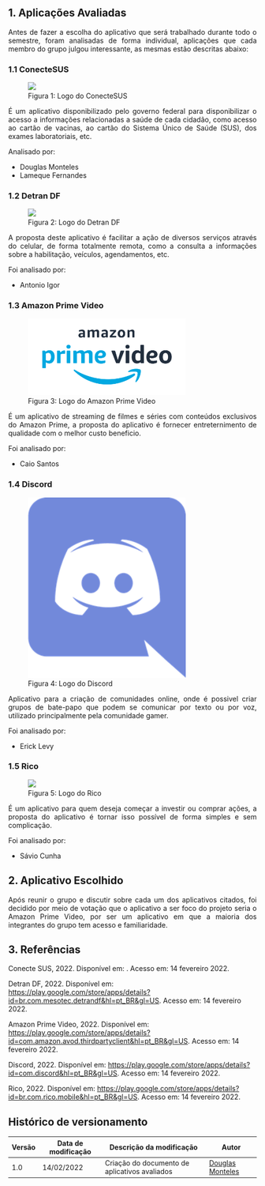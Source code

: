 ## 1. Aplicações Avaliadas
<p align="justify">
Antes de fazer a escolha do aplicativo que será trabalhado durante todo o semestre, foram analisadas de forma individual, aplicações que cada membro do grupo julgou interessante, as mesmas estão descritas abaixo:
</p>

### 1.1 ConecteSUS
<figure>
  <img width="320" src="https://cdn.panrotas.com.br/portal-panrotas-statics/media-files-cache/310793/42059210832345a2672fa4f0fbc2554aimg1482/0,402,750,448/670,400,0.35/0/default.png" />
  <figcaption>Figura 1: Logo do ConecteSUS</figcaption>
</figure>

<p align="justify">
É um aplicativo disponibilizado pelo governo federal para disponibilizar o acesso a informações relacionadas a saúde de cada cidadão, como acesso ao cartão de vacinas, ao cartão do Sistema Único de Saúde (SUS), dos exames laboratoriais, etc.
</p>
  
Analisado por:

- Douglas Monteles
- Lameque Fernandes
  
### 1.2 Detran DF
<figure>
  <img width="320" src="https://play-lh.googleusercontent.com/7pXHzCr3zxxEL0FVD2_dsD2FPob3J7mZPeTNPvTcroWw5d0glc6Bwh3yvJys4yb598Y" />
  <figcaption>Figura 2: Logo do Detran DF</figcaption>
</figure>

<p align="justify">
A proposta deste aplicativo é facilitar a ação de diversos serviços através do celular, de forma totalmente remota, como a consulta a informações sobre a habilitação, veículos, agendamentos, etc. 
</p>
  
Foi analisado por:

- Antonio Igor

### 1.3 Amazon Prime Video
<figure>
  <img width="320" src="../../assets/img/logo-prime-video.png" />
  <figcaption>Figura 3: Logo do Amazon Prime Video</figcaption>
</figure>

<p align="justify">
É um aplicativo de streaming de filmes e séries com conteúdos exclusivos do Amazon Prime, a proposta do aplicativo é fornecer entreternimento de qualidade com o melhor custo beneficio.
</p>
  
Foi analisado por:

- Caio Santos

### 1.4 Discord
<figure>
  <img width="320" src="../../assets/img/discord.png" />
  <figcaption>Figura 4: Logo do Discord</figcaption>
</figure>

<p align="justify">
Aplicativo para a criação de comunidades online, onde é possivel criar grupos de bate-papo que podem se comunicar por texto ou por voz, utilizado principalmente pela comunidade gamer.
</p>
  
Foi analisado por:

- Erick Levy

### 1.5 Rico
<figure>
  <img width="320" src="https://www.infomoney.com.br/wp-content/uploads/2019/06/rico-corretora.png?fit=900%2C900&quality=50&strip=all" />
  <figcaption>Figura 5: Logo do Rico</figcaption>
</figure>

<p align="justify">
É um aplicativo para quem deseja começar a investir ou comprar ações, a proposta do aplicativo é tornar isso possível de forma simples e sem complicação.
</p>
  
Foi analisado por:

- Sávio Cunha

## 2. Aplicativo Escolhido

<p align="justify">
Após reunir o grupo e discutir sobre cada um dos aplicativos citados, foi decidido por meio de votação que o aplicativo a ser foco do projeto seria o Amazon Prime Video, por ser um aplicativo em que a maioria dos integrantes do grupo tem acesso e familiaridade.
</p>
  
## 3. Referências
<p align="justify">
Conecte SUS, 2022. Disponível em: <https://play.google.com/store/apps/details?id=br.gov.datasus.cnsdigital&hl=pt_BR&gl=US>. Acesso em: 14 fevereiro 2022.

Detran DF, 2022. Disponível em: <https://play.google.com/store/apps/details?id=br.com.mesotec.detrandf&hl=pt_BR&gl=US>. Acesso em: 14 fevereiro 2022.

Amazon Prime Video, 2022. Disponível em: <https://play.google.com/store/apps/details?id=com.amazon.avod.thirdpartyclient&hl=pt_BR&gl=US>. Acesso em: 14 fevereiro 2022.

Discord, 2022. Disponível em: <https://play.google.com/store/apps/details?id=com.discord&hl=pt_BR&gl=US>. Acesso em: 14 fevereiro 2022.

Rico, 2022. Disponível em: <https://play.google.com/store/apps/details?id=br.com.rico.mobile&hl=pt_BR&gl=US>. Acesso em: 14 fevereiro 2022.
</p>
  
## Histórico de versionamento

|Versão|Data de modificação|Descrição da modificação|Autor|
|-|-|-|-|
|1.0|14/02/2022|Criação do documento de aplicativos avaliados|[Douglas Monteles]('https://github.com/douglasmonteles')|
